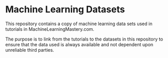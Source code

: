 Machine Learning Datasets
=========================

This repository contains a copy of machine learning data sets used in tutorials in MachineLearningMastery.com.

The purpose is to link from the tutorials to the datasets in this repository to ensure that the data used is always available and not dependent upon unreliable third parties.
